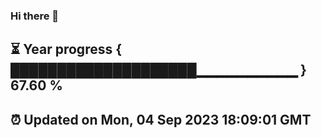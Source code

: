 ### Hi there 👋
⏳ Year progress { ████████████████████▁▁▁▁▁▁▁▁▁▁ } 67.60 %
---
⏰ Updated on Mon, 04 Sep 2023 18:09:01 GMT
---
